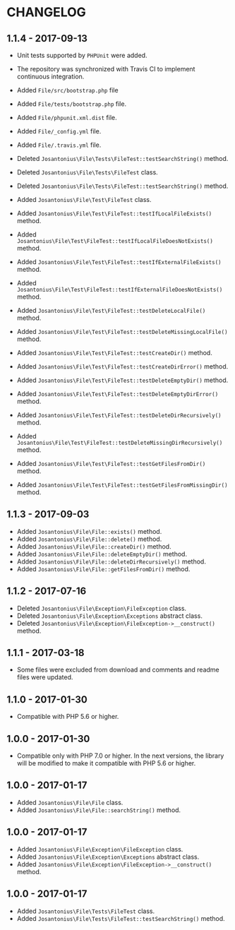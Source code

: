 # CHANGELOG

## 1.1.4 - 2017-09-13

* Unit tests supported by `PHPUnit` were added.

* The repository was synchronized with Travis CI to implement continuous integration.

* Added `File/src/bootstrap.php` file

* Added `File/tests/bootstrap.php` file.

* Added `File/phpunit.xml.dist` file.
* Added `File/_config.yml` file.
* Added `File/.travis.yml` file.

* Deleted `Josantonius\File\Tests\FileTest::testSearchString()` method.

* Deleted `Josantonius\File\Tests\FileTest` class.
* Deleted `Josantonius\File\Tests\FileTest::testSearchString()` method.

* Added `Josantonius\File\Test\FileTest` class.
* Added `Josantonius\File\Test\FileTest::testIfLocalFileExists()` method.
* Added `Josantonius\File\Test\FileTest::testIfLocalFileDoesNotExists()` method.
* Added `Josantonius\File\Test\FileTest::testIfExternalFileExists()` method.
* Added `Josantonius\File\Test\FileTest::testIfExternalFileDoesNotExists()` method.
* Added `Josantonius\File\Test\FileTest::testDeleteLocalFile()` method.
* Added `Josantonius\File\Test\FileTest::testDeleteMissingLocalFile()` method.
* Added `Josantonius\File\Test\FileTest::testCreateDir()` method.
* Added `Josantonius\File\Test\FileTest::testCreateDirError()` method.
* Added `Josantonius\File\Test\FileTest::testDeleteEmptyDir()` method.
* Added `Josantonius\File\Test\FileTest::testDeleteEmptyDirError()` method.
* Added `Josantonius\File\Test\FileTest::testDeleteDirRecursively()` method.
* Added `Josantonius\File\Test\FileTest::testDeleteMissingDirRecursively()` method.
* Added `Josantonius\File\Test\FileTest::testGetFilesFromDir()` method.
* Added `Josantonius\File\Test\FileTest::testGetFilesFromMissingDir()` method.

## 1.1.3 - 2017-09-03

* Added `Josantonius\File\File::exists()` method.
* Added `Josantonius\File\File::delete()` method.
* Added `Josantonius\File\File::createDir()` method.
* Added `Josantonius\File\File::deleteEmptyDir()` method.
* Added `Josantonius\File\File::deleteDirRecursively()` method.
* Added `Josantonius\File\File::getFilesFromDir()` method.

## 1.1.2 - 2017-07-16

* Deleted `Josantonius\File\Exception\FileException` class.
* Deleted `Josantonius\File\Exception\Exceptions` abstract class.
* Deleted `Josantonius\File\Exception\FileException->__construct()` method.

## 1.1.1 - 2017-03-18

* Some files were excluded from download and comments and readme files were updated.

## 1.1.0 - 2017-01-30

* Compatible with PHP 5.6 or higher.

## 1.0.0 - 2017-01-30

* Compatible only with PHP 7.0 or higher. In the next versions, the library will be modified to make it compatible with PHP 5.6 or higher.

## 1.0.0 - 2017-01-17

* Added `Josantonius\File\File` class.
* Added `Josantonius\File\File::searchString()` method.

## 1.0.0 - 2017-01-17

* Added `Josantonius\File\Exception\FileException` class.
* Added `Josantonius\File\Exception\Exceptions` abstract class.
* Added `Josantonius\File\Exception\FileException->__construct()` method.

## 1.0.0 - 2017-01-17

* Added `Josantonius\File\Tests\FileTest` class.
* Added `Josantonius\File\Tests\FileTest::testSearchString()` method.
